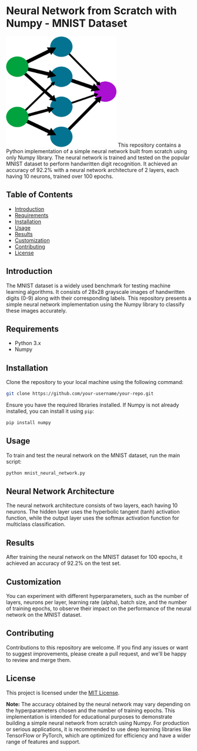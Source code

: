 # Neural Network from Scratch with Numpy - MNIST Dataset

<img src="neural_network.png" alt="neural_network" width="300" height="300"/>
This repository contains a Python implementation of a simple neural network built from scratch using only Numpy library. The neural network is trained and tested on the popular MNIST dataset to perform handwritten digit recognition. It achieved an accuracy of 92.2% with a neural network architecture of 2 layers, each having 10 neurons, trained over 100 epochs.

## Table of Contents

- [Introduction](#introduction)
- [Requirements](#requirements)
- [Installation](#installation)
- [Usage](#usage)
- [Results](#results)
- [Customization](#customization)
- [Contributing](#contributing)
- [License](#license)

## Introduction

The MNIST dataset is a widely used benchmark for testing machine learning algorithms. It consists of 28x28 grayscale images of handwritten digits (0-9) along with their corresponding labels. This repository presents a simple neural network implementation using the Numpy library to classify these images accurately.

## Requirements

- Python 3.x
- Numpy

## Installation

Clone the repository to your local machine using the following command:

```bash
git clone https://github.com/your-username/your-repo.git
```

Ensure you have the required libraries installed. If Numpy is not already installed, you can install it using `pip`:

```bash
pip install numpy
```

## Usage

To train and test the neural network on the MNIST dataset, run the main script:

```bash
python mnist_neural_network.py
```

## Neural Network Architecture

The neural network architecture consists of two layers, each having 10 neurons. The hidden layer uses the hyperbolic tangent (tanh) activation function, while the output layer uses the softmax activation function for multiclass classification.

## Results

After training the neural network on the MNIST dataset for 100 epochs, it achieved an accuracy of 92.2% on the test set.

## Customization

You can experiment with different hyperparameters, such as the number of layers, neurons per layer, learning rate (alpha), batch size, and the number of training epochs, to observe their impact on the performance of the neural network on the MNIST dataset.

## Contributing

Contributions to this repository are welcome. If you find any issues or want to suggest improvements, please create a pull request, and we'll be happy to review and merge them.

## License

This project is licensed under the [MIT License](LICENSE).

**Note:** The accuracy obtained by the neural network may vary depending on the hyperparameters chosen and the number of training epochs. This implementation is intended for educational purposes to demonstrate building a simple neural network from scratch using Numpy. For production or serious applications, it is recommended to use deep learning libraries like TensorFlow or PyTorch, which are optimized for efficiency and have a wider range of features and support.
